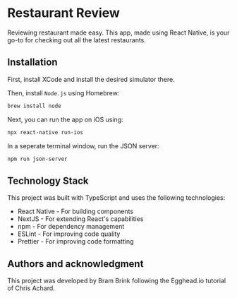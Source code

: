 # Restaurant Review

Reviewing restaurant made easy. This app, made using React Native, is your go-to for checking out all the latest restaurants.

## Installation

First, install XCode and install the desired simulator there.

Then, install `Node.js` using Homebrew:

```zsh
brew install node
```

Next, you can run the app on iOS using:

```zsh
npx react-native run-ios
```

In a seperate terminal window, run the JSON server:

```zsh
npm run json-server
```

## Technology Stack

This project was built with TypeScript and uses the following technologies:

- React Native - For building components
- NextJS - For extending React's capabilities
- npm - For dependency management
- ESLint - For improving code quality
- Prettier - For improving code formatting

## Authors and acknowledgment

This project was developed by Bram Brink following the Egghead.io tutorial of Chris Achard.
